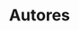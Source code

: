 ---
title: Autores
title_seo: ''
description: Lista de autores
image: ''
draft: false
noindex: true
translationKey: authors
---